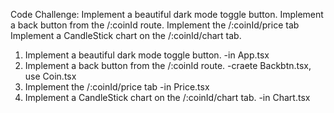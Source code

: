 Code Challenge:
Implement a beautiful dark mode toggle button.
Implement a back button from the /:coinId route.
Implement the /:coinId/price tab
Implement a CandleStick chart on the /:coinId/chart tab.

1. Implement a beautiful dark mode toggle button. 
-in App.tsx
2. Implement a back button from the /:coinId route. 
-craete Backbtn.tsx, use Coin.tsx
3. Implement the /:coinId/price tab
-in Price.tsx
4. Implement a CandleStick chart on the /:coinId/chart tab.
-in Chart.tsx